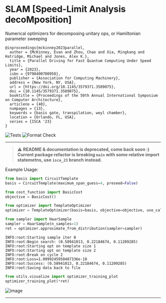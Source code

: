# SLAM [Speed-Limit Analysis decoMposition]
Numerical optimizers for decomposing unitary ops, or Hamiltonian parameter sweeping
```
@inproceedings{mckinney2023parallel,
  author = {McKinney, Evan and Zhou, Chao and Xia, Mingkang and Hatridge, Michael and Jones, Alex K.},
  title = {Parallel Driving for Fast Quantum Computing Under Speed Limits},
  year = {2023},
  isbn = {9798400700958},
  publisher = {Association for Computing Machinery},
  address = {New York, NY, USA},
  url = {https://doi.org/10.1145/3579371.3589075},
  doi = {10.1145/3579371.3589075},
  booktitle = {Proceedings of the 50th Annual International Symposium on Computer Architecture},
  articleno = {40},
  numpages = {13},
  keywords = {basis gate, transpilation, weyl chamber},
  location = {Orlando, FL, USA},
  series = {ISCA '23}
}
```
![Tests](https://github.com/Pitt-JonesLab/slam_decomposition/actions/workflows/tests.yml/badge.svg?branch=main)
![Format Check](https://github.com/Pitt-JonesLab/slam_decomposition/actions/workflows/format-check.yml/badge.svg?branch=main)
___
> :warning: **README & documentation is deprecated, come back soon :)
> Current package refactor is breaking `main` with some relative import statemetns, use `isca_23` branch instead.**

Example Usage:

```python
from basis import CircuitTemplate
basis = CircuitTemplate(maximum_span_guess=4, preseed=False)
```

```python
from cost_function import BasicCost
objective = BasicCost()
```

```python
from optimizer import TemplateOptimizer
optimizer = TemplateOptimizer(basis=basis, objective=objective, use_callback=True)
```

```python
from sampler import HaarSample
sampler = HaarSample(n_samples=1)
ret = optimizer.approximate_from_distribution(sampler=sampler)
```

```
INFO:root:Starting sample iter 0
INFO:root:Begin search: (0.58941013, 0.22184674, 0.11209285)
INFO:root:Starting opt on template size 1
INFO:root:Starting opt on template size 2
INFO:root:Break on cycle 2
INFO:root:Loss=1.0999245958487336e-10
INFO:root:Success: (0.58941013, 0.22184674, 0.11209285)
INFO:root:Saving data back to file
```

```python
from utils.visualize import optimizer_training_plot
optimizer_training_plot(*ret)
```

![image](https://user-images.githubusercontent.com/47376937/172430812-33e6a9ec-0470-4cd0-b6b3-43eb5b3214d1.png)

---
